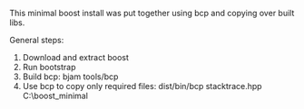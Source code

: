 This minimal boost install was put together using bcp and copying over built libs.

General steps:

1. Download and extract boost
2. Run bootstrap
3. Build bcp: bjam tools/bcp
4. Use bcp to copy only required files: dist/bin/bcp stacktrace.hpp C:\boost_minimal
